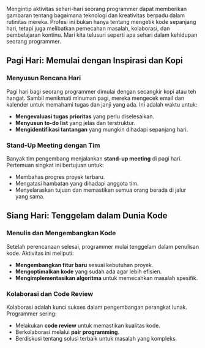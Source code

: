 Mengintip aktivitas sehari-hari seorang programmer dapat memberikan gambaran tentang bagaimana teknologi dan kreativitas berpadu dalam rutinitas mereka. Profesi ini bukan hanya tentang mengetik kode sepanjang hari, tetapi juga melibatkan pemecahan masalah, kolaborasi, dan pembelajaran kontinu. Mari kita telusuri seperti apa sehari dalam kehidupan seorang programmer.

## Pagi Hari: Memulai dengan Inspirasi dan Kopi

### Menyusun Rencana Hari

Pagi hari bagi seorang programmer dimulai dengan secangkir kopi atau teh hangat. Sambil menikmati minuman pagi, mereka mengecek email dan kalender untuk memahami tugas dan janji yang ada. Ini adalah waktu untuk:

- **Mengevaluasi tugas prioritas** yang perlu diselesaikan.
- **Menyusun to-do list** yang jelas dan terstruktur.
- **Mengidentifikasi tantangan** yang mungkin dihadapi sepanjang hari.

### Stand-Up Meeting dengan Tim

Banyak tim pengembang menjalankan **stand-up meeting** di pagi hari. Pertemuan singkat ini bertujuan untuk:

- Membahas progres proyek terbaru.
- Mengatasi hambatan yang dihadapi anggota tim.
- Menyelaraskan tujuan dan memastikan semua orang berada di jalur yang sama.

## Siang Hari: Tenggelam dalam Dunia Kode

### Menulis dan Mengembangkan Kode

Setelah perencanaan selesai, programmer mulai tenggelam dalam penulisan kode. Aktivitas ini meliputi:

- **Mengembangkan fitur baru** sesuai kebutuhan proyek.
- **Mengoptimalkan kode** yang sudah ada agar lebih efisien.
- **Mengimplementasikan algoritma** untuk memecahkan masalah spesifik.

### Kolaborasi dan Code Review

Kolaborasi adalah kunci sukses dalam pengembangan perangkat lunak. Programmer sering:

- Melakukan **code review** untuk memastikan kualitas kode.
- Berkolaborasi melalui **pair programming**.
- Berdiskusi tentang solusi terbaik untuk masalah yang kompleks.

